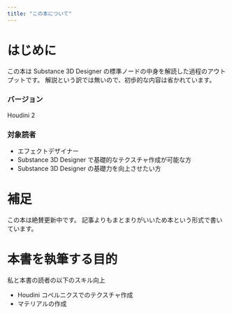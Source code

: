 ```yaml
---
title: "この本について"
---
```

# はじめに
この本は Substance 3D
 Designer の標準ノードの中身を解読した過程のアウトプットです。
解説という訳では無いので、初歩的な内容は省かれています。

### バージョン
Houdini 2

### 対象読者
- エフェクトデザイナー
- Substance 3D Designer で基礎的なテクスチャ作成が可能な方
- Substance 3D Designer の基礎力を向上させたい方

# 補足
この本は絶賛更新中です。
記事よりもまとまりがいいため本という形式で書いています。

# 本書を執筆する目的
私と本書の読者の以下のスキル向上
- Houdini コペルニクスでのテクスチャ作成
- マテリアルの作成